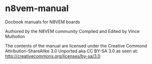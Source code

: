 n8vem-manual
============

Docbook manuals for N8VEM boards

Authored by the N8VEM community
Compiled and Edited by Vince Mulhollon

The contents of the manual are licensed under the Creative Commond Attribution-ShareAlike 3.0 Unported aka CC BY-SA 3.0 as seen at:
http://creativecommons.org/licenses/by-sa/3.0

